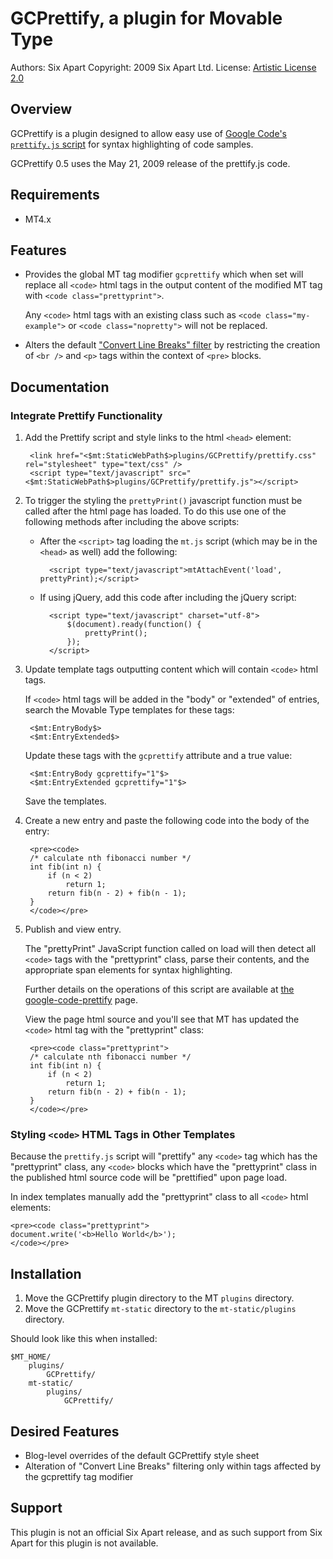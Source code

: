 # GCPrettify, a plugin for Movable Type

Authors: Six Apart
Copyright: 2009 Six Apart Ltd.
License: [Artistic License 2.0](http://www.opensource.org/licenses/artistic-license-2.0.php)


## Overview

GCPrettify is a plugin designed to allow easy use of [Google Code's `prettify.js` script][1] for syntax highlighting of code samples.

GCPrettify 0.5 uses the May 21, 2009 release of the prettify.js code.

[1]: http://code.google.com/p/google-code-prettify/

## Requirements

* MT4.x


## Features

* Provides the global MT tag modifier `gcprettify` which when set will replace all `<code>` html tags in the output content of the modified MT tag with `<code class="prettyprint">`.

    Any `<code>` html tags with an existing class such as `<code class="my-example">` or `<code class="nopretty">` will not be replaced.

* Alters the default ["Convert Line Breaks" filter][2] by restricting the creation of `<br />` and `<p>` tags within the context of `<pre>` blocks.

[2]: http://www.movabletype.org/documentation/developer/text-filters.html

## Documentation

### Integrate Prettify Functionality

1. Add the Prettify script and style links to the html `<head>` element:

        <link href="<$mt:StaticWebPath$>plugins/GCPrettify/prettify.css" rel="stylesheet" type="text/css" />
        <script type="text/javascript" src="<$mt:StaticWebPath$>plugins/GCPrettify/prettify.js"></script>

2. To trigger the styling the `prettyPrint()` javascript function must be called after the html page has loaded. To do this use one of the following methods after including the above scripts:

    * After the `<script>` tag loading the `mt.js` script (which may be in the `<head>` as well) add the following:

            <script type="text/javascript">mtAttachEvent('load', prettyPrint);</script>

    * If using jQuery, add this code after including the jQuery script:

            <script type="text/javascript" charset="utf-8">
                $(document).ready(function() {
                    prettyPrint();
                });
            </script>

3. Update template tags outputting content which will contain `<code>` html tags.

    If `<code>` html tags will be added in the "body" or "extended" of entries, search the Movable Type templates for these tags:

        <$mt:EntryBody$>
        <$mt:EntryExtended$>

    Update these tags with the `gcprettify` attribute and a true value:

        <$mt:EntryBody gcprettify="1"$>
        <$mt:EntryExtended gcprettify="1"$>

    Save the templates.

4. Create a new entry and paste the following code into the body of the entry:

        <pre><code>
        /* calculate nth fibonacci number */
        int fib(int n) {
            if (n < 2)
                return 1;
            return fib(n - 2) + fib(n - 1);
        }
        </code></pre>

5. Publish and view entry.

    The "prettyPrint" JavaScript function called on load will then detect all `<code>` tags with the "prettyprint" class, parse their contents, and the appropriate span elements for syntax highlighting.

    Further details on the operations of this script are available at [the google-code-prettify](http://code.google.com/p/google-code-prettify/) page.

    View the page html source and you'll see that MT has updated the `<code>` html tag with the "prettyprint" class:

        <pre><code class="prettyprint">
        /* calculate nth fibonacci number */
        int fib(int n) {
            if (n < 2)
                return 1;
            return fib(n - 2) + fib(n - 1);
        }
        </code></pre>


### Styling `<code>` HTML Tags in Other Templates

Because the `prettify.js` script will "prettify" any `<code>` tag which has the "prettyprint" class, any `<code>` blocks which have the "prettyprint" class in the published html source code will be "prettified" upon page load.

In index templates manually add the "prettyprint" class to all `<code>` html elements:

    <pre><code class="prettyprint">
    document.write('<b>Hello World</b>');
    </code></pre>


## Installation

1. Move the GCPrettify plugin directory to the MT `plugins` directory.
2. Move the GCPrettify `mt-static` directory to the `mt-static/plugins` directory.

Should look like this when installed:

    $MT_HOME/
        plugins/
            GCPrettify/
        mt-static/
            plugins/
                GCPrettify/


## Desired Features

* Blog-level overrides of the default GCPrettify style sheet
* Alteration of "Convert Line Breaks" filtering only within tags affected by the gcprettify tag modifier


## Support

This plugin is not an official Six Apart release, and as such support from Six Apart for this plugin is not available.
